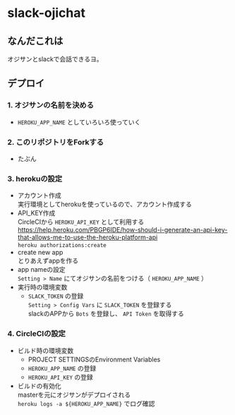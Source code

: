 # slack-ojichat

## なんだこれは
オジサンとslackで会話できるヨ。  

## デプロイ
### 1. オジサンの名前を決める
  - `HEROKU_APP_NAME` としていろいろ使っていく  
  
### 2. このリポジトリをForkする
  - たぶん  

### 3. herokuの設定
  - アカウント作成  
  実行環境としてherokuを使っているので、アカウント作成する  
  - API_KEY作成  
  CircleCIから `HEROKU_API_KEY` として利用する  
  https://help.heroku.com/PBGP6IDE/how-should-i-generate-an-api-key-that-allows-me-to-use-the-heroku-platform-api  
  `heroku authorizations:create`  
  - create new app  
  とりあえずappを作る  
  - app nameの設定  
  `Setting > Name` にてオジサンの名前をつける（ `HEROKU_APP_NAME` ）  
  - 実行時の環境変数  
    - `SLACK_TOKEN` の登録  
    `Setting > Config Vars` に `SLACK_TOKEN` を登録する  
    slackのAPPから `Bots` を登録し、 `API Token` を取得する  

### 4. CircleCIの設定
  - ビルド時の環境変数  
    - PROJECT SETTINGSのEnvironment Variables  
    - `HEROKU_APP_NAME` の登録  
    - `HEROKU_API_KEY` の登録  
  - ビルドの有効化  
  masterを元にオジサンがデプロイされる  
  `heroku logs -a ${HEROKU_APP_NAME}` でログ確認  
